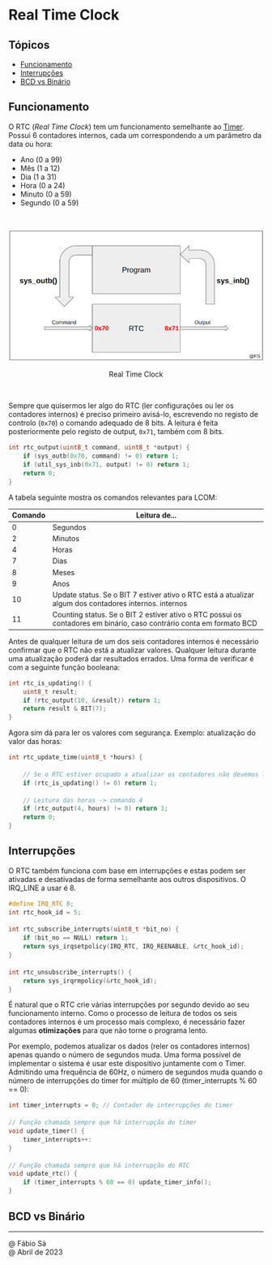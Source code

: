 # Real Time Clock

## Tópicos

- [Funcionamento](#funcionamento)
- [Interrupções](#interrupções)
- [BCD vs Binário](#bcd-vs-binário)

## Funcionamento

O RTC (*Real Time Clock*) tem um funcionamento semelhante ao [Timer](../lab2/). Possui 6 contadores internos, cada um correspondendo a um parâmetro da data ou hora:

- Ano (0 a 99)
- Mês (1 a 12)
- Dia (1 a 31)
- Hora (0 a 24)
- Minuto (0 a 59)
- Segundo (0 a 59)

<br>
<p align="center">
  <img src="../../Images/RTC.png">
  <p align="center">Real Time Clock</p>
</p><br>

Sempre que quisermos ler algo do RTC (ler configurações ou ler os contadores internos) é preciso primeiro avisá-lo, escrevendo no registo de controlo (`0x70`) o comando adequado de 8 bits. A leitura é feita posteriormente pelo registo de output, `0x71`, também com 8 bits.

```c
int rtc_output(uint8_t command, uint8_t *output) {
    if (sys_outb(0x70, command) != 0) return 1;
    if (util_sys_inb(0x71, output) != 0) return 1;
    return 0;
}
```

A tabela seguinte mostra os comandos relevantes para LCOM:

| Comando | Leitura de...                                                                                                     |
|---------|-------------------------------------------------------------------------------------------------------------------|
| 0       | Segundos                                                                                                          |
| 2       | Minutos                                                                                                           |
| 4       | Horas                                                                                                             |
| 7       | Dias                                                                                                              |
| 8       | Meses                                                                                                             |
| 9       | Anos                                                                                                              |
| 10      | Update status. Se o BIT 7 estiver ativo o RTC está a atualizar algum dos contadores internos. internos                            |
| 11      | Counting status. Se o BIT 2 estiver ativo o RTC possui os contadores em binário, caso contrário conta em formato BCD |

Antes de qualquer leitura de um dos seis contadores internos é necessário confirmar que o RTC não está a atualizar valores. Qualquer leitura durante uma atualização poderá dar resultados errados. Uma forma de verificar é com a seguinte função booleana: 

```c
int rtc_is_updating() {
    uint8_t result;
    if (rtc_output(10, &result)) return 1;
	return result & BIT(7);
}
```

Agora sim dá para ler os valores com segurança. Exemplo: atualização do valor das horas:

```c
int rtc_update_time(uint8_t *hours) {
    
    // Se o RTC estiver ocupado a atualizar os contadores não devemos ler dados
    if (rtc_is_updating() != 0) return 1;

    // Leitura das horas -> comando 4
    if (rtc_output(4, hours) != 0) return 1;
    return 0;
}
```

## Interrupções

O RTC também funciona com base em interrupções e estas podem ser ativadas e desativadas de forma semelhante aos outros dispositivos. O IRQ_LINE a usar é 8.

```c
#define IRQ_RTC 8;
int rtc_hook_id = 5;

int rtc_subscribe_interrupts(uint8_t *bit_no) {
    if (bit_no == NULL) return 1;
    return sys_irqsetpolicy(IRQ_RTC, IRQ_REENABLE, &rtc_hook_id);
}

int rtc_unsubscribe_interrupts() {
    return sys_irqrmpolicy(&rtc_hook_id);
}
```

É natural que o RTC crie várias interrupções por segundo devido ao seu funcionamento interno. Como o processo de leitura de todos os seis contadores internos é um processo mais complexo, é necessário fazer algumas **otimizações** para que não torne o programa lento.

Por exemplo, podemos atualizar os dados (reler os contadores internos) apenas quando o número de segundos muda. Uma forma possível de implementar o sistema é usar este dispositivo juntamente com o Timer. Admitindo uma frequência de 60Hz, o número de segundos muda quando o número de interrupções do timer for múltiplo de 60 (timer_interrupts % 60 == 0):

```c
int timer_interrupts = 0; // Contador de interrupções do timer

// Função chamada sempre que há interrupção do timer
void update_timer() {
    timer_interrupts++:
}

// Função chamada sempre que há interrupção do RTC
void update_rtc() {
    if (timer_interrupts % 60 == 0) update_timer_info();
}
```

## BCD vs Binário



---

@ Fábio Sá <br>
@ Abril de 2023